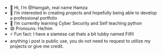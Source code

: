 - 👋 Hi, I’m @Hamgah, real name Hamza
- 👀 I’m interested in creating projects and hopefully being able to develop a professional portfolio
- 🌱 I’m currently learning Cyber Security and Self teaching python 
- 😄 Pronouns: He/him
- ⚡ Fun fact: I have a siamese cat thats a bit tubby named Filfil
- anything i post is public use, you do not need to request to utilize my projects or give me credit.

<!---
Hamgah/Hamgah is a ✨ special ✨ repository because its `README.md` (this file) appears on your GitHub profile.
You can click the Preview link to take a look at your changes.
--->
